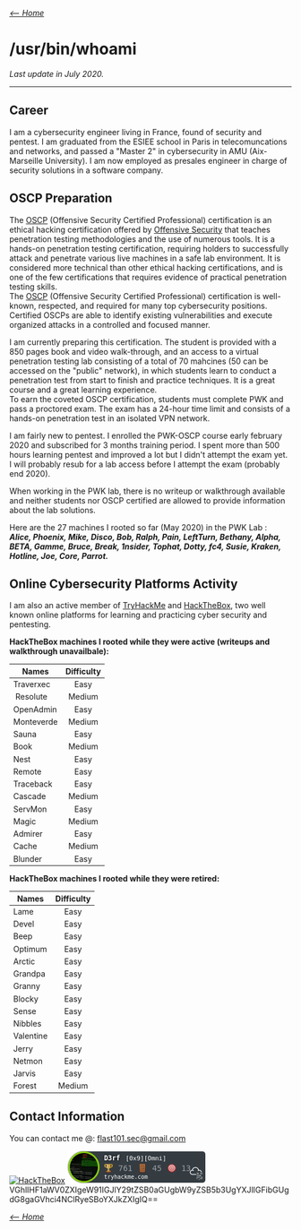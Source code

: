 _[<-- Home](https://flast101.github.io)_

# /usr/bin/whoami
_Last update in July 2020._
* * * 

## Career

I am a cybersecurity engineer living in France, found of security and pentest. I am graduated from the ESIEE school in Paris in telecomuncations and networks, and passed a "Master 2" in cybersecurity in AMU (Aix-Marseille University). I am now employed as presales engineer in charge of security solutions in a software company. 

## OSCP Preparation


The [OSCP](https://www.offensive-security.com/pwk-oscp/) (Offensive Security Certified Professional) certification is an ethical hacking certification offered by [Offensive Security](https://www.offensive-security.com) that teaches penetration testing methodologies and the use of numerous tools. It is a hands-on penetration testing certification, requiring holders to successfully attack and penetrate various live machines in a safe lab environment. It is considered more technical than other ethical hacking certifications, and is one of the few certifications that requires evidence of practical penetration testing skills.   
The [OSCP](https://www.offensive-security.com/pwk-oscp/) (Offensive Security Certified Professional) certification is well-known, respected, and required for many top cybersecurity positions. Certified OSCPs are able to identify existing vulnerabilities and execute organized attacks in a controlled and focused manner.

I am  currently preparing this certification. The student is provided with a 850 pages book and video walk-through, and an access to a virtual penetration testing lab consisting of a total of 70 mahcines (50 can be accessed on the "public" network), in which students learn to conduct a penetration test from start to finish and practice techniques. It is a great course and a great learning experience.    
To earn the coveted OSCP certification, students must complete PWK and pass a proctored exam. The exam has a 24-hour time limit and consists of a hands-on penetration test in an isolated VPN network.

I am fairly new to pentest. I enrolled the PWK-OSCP course early february 2020 and subscribed for 3 months training period. I spent more than 500 hours learning pentest and improved a lot but I didn't attempt the exam yet. I will probably resub for a lab access before I attempt the exam (probably end 2020).

When working in the PWK lab, there is no writeup or walkthrough available and neither students nor OSCP certified are allowed to provide information about the lab solutions.    

Here are the 27 machines I rooted so far (May 2020) in the PWK Lab :    
_**Alice, Phoenix, Mike, Disco, Bob, Ralph, Pain, LeftTurn, Bethany, Alpha, BETA, Gamme, Bruce, Break, 1nsider, Tophat, Dotty, fc4, Susie, Kraken, Hotline, Joe, Core, Parrot.**_

## Online Cybersecurity Platforms Activity

I am also an active member of [TryHackMe](https://tryhackme.com) and [HackTheBox](https://www.hackthebox.eu), two well known online platforms for learning and practicing cyber security and pentesting.

**HackTheBox machines I rooted while they were active (writeups and walkthrough unavailbale):**    

| Names        | Difficulty         |
| ------------- |:-------------:| 
| Traverxec      | Easy |
| Resolute| Medium |
| OpenAdmin | Easy |
|Monteverde|Medium|
|Sauna|Easy|
|Book|Medium|
|Nest|Easy|
|Remote|Easy|
|Traceback|Easy|
|Cascade|Medium|
|ServMon |Easy|
|Magic|Medium|
|Admirer|Easy|
|Cache|Medium|
|Blunder |Easy|



**HackTheBox machines I rooted while they were retired:**        


| Names        | Difficulty         |
| ------------- |:-------------:| 
|Lame|Easy|
|Devel|Easy|
|Beep|Easy|
|Optimum|Easy|
|Arctic|Easy|
|Grandpa|Easy|
|Granny|Easy|
|Blocky|Easy|
|Sense|Easy|
|Nibbles|Easy|
|Valentine|Easy|
|Jerry|Easy|
|Netmon|Easy|
|Jarvis|Easy|
|Forest|Medium|

## Contact Information
You can contact me @: flast101.sec@gmail.com

[<img src="http://www.hackthebox.eu/badge/image/249498" alt="HackTheBox">](https://www.hackthebox.eu/profile/249498)
[![thm_badge](sig_thm_omni.png "thm_badge")](https://tryhackme.com/p/D3rf)   
VGhlIHF1aWV0ZXIgeW91IGJlY29tZSB0aGUgbW9yZSB5b3UgYXJlIGFibGUgdG8gaGVhci4NClRyeSBoYXJkZXIgIQ==

_[<-- Home](https://flast101.github.io)_

<!-- Global site tag (gtag.js) - Google Analytics -->
<script async src="https://www.googletagmanager.com/gtag/js?id=UA-173692234-1"></script>
<script>
  window.dataLayer = window.dataLayer || [];
  function gtag(){dataLayer.push(arguments);}
  gtag('js', new Date());

  gtag('config', 'UA-173692234-1');
</script>
